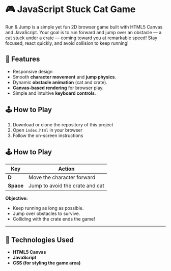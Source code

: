 # 🎮 JavaScript Stuck Cat Game

Run & Jump is a simple yet fun 2D browser game built with HTML5 Canvas and JavaScript.
Your goal is to run forward and jump over an obstacle — a cat stuck under a crate — coming toward you at remarkable speed!
Stay focused, react quickly, and avoid collision to keep running!

## 🚀 Features

- Responsive design
- Smooth **character movement** and **jump physics**.  
- Dynamic **obstacle animation** (cat and crate).  
- **Canvas-based rendering** for browser play.  
- Simple and intuitive **keyboard controls**.  


## 🕹 How to Play

1. Download or clone the repository of this project
2. Open `index.html` in your browser
3. Follow the on-screen instructions

## 🕹️ How to Play

| Key | Action |
|-----|---------|
| **D** | Move the character forward |
| **Space** | Jump to avoid the crate and cat |

**Objective:**  
- Keep running as long as possible.  
- Jump over obstacles to survive.  
- Colliding with the crate ends the game!


---

## 🧩 Technologies Used
- **HTML5 Canvas**
- **JavaScript**
- **CSS (for styling the game area)**

